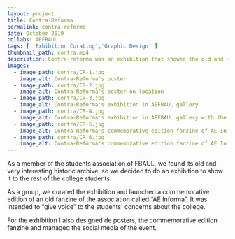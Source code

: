```yaml
---
layout: project
title: Contra-Reforma
permalink: contra-reforma
date: October 2019
collabs: AEFBAUL
tags: [ 'Exhibition Curating','Graphic Design' ]
thumbnail_path: contra.mp4
description: Contra-reforma was an exhibition that showed the old and very interesting historic archive of the students' association of FBAUL.
images:
  - image_path: contra/CR-1.jpg
    image_alt: Contra-Reforma's poster
  - image_path: contra/CR-2.jpg
    image_alt: Contra-Reforma's poster on location
  - image_path: contra/CR-3.jpg
    image_alt: Contra-Reforma's exhibition in AEFBAUL gallery
  - image_path: contra/CR-4.jpg
    image_alt: Contra-Reforma's exhibition in AEFBAUL gallery with the FBAUL's president
  - image_path: contra/CR-5.jpg
    image_alt: Contra-Reforma's commemorative edition fanzine of AE Informa
  - image_path: contra/CR-6.jpg
    image_alt: Contra-Reforma's commemorative edition fanzine of AE Informa opened
---
```


As a member of the students association of FBAUL, we found its old and very interesting historic archive, so we decided to do an exhibition to show it to the rest of the college students.

As a group, we curated the exhibition and launched a commemorative edition of an old fanzine of the association called “AE Informa”. It was intended to “give voice” to the students' concerns about the college.

For the exhibition I also designed de posters, the commemorative edition fanzine and managed the social media of the event.